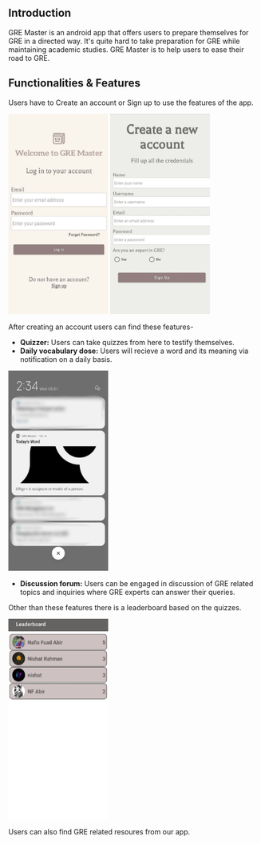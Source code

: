 Introduction
------------
GRE  Master is an android app that offers users to prepare themselves for GRE in a directed way.
It's quite hard to take preparation for GRE while maintaining academic studies.
GRE Master is to help users to ease their road to GRE.

Functionalities & Features
--------------------------
Users have to Create an account or Sign up to use the features of the app. 

<img src="Login.jpg" width="200" height="400"> <img src="SignUp.jpg" width="200" height="400">

After creating an account users can find these features-
* **Quizzer:** Users can take quizzes from here to testify themselves.
* **Daily vocabulary dose:** Users will recieve a word and its meaning via notification on a daily basis.  

<img src="Notification.jpg" width="200" height="400">

* **Discussion forum:** Users can be engaged in discussion of GRE related topics and inquiries where GRE experts can answer their queries.

Other than these features there is a leaderboard based on the quizzes.  

<img src="Leaderboard.jpg" width="200" height="400">

Users can also find GRE related resoures from our app.
